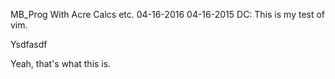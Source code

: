  MB_Prog
With Acre Calcs etc.  04-16-2016
04-16-2015 DC:  This is my test of vim.

Ysdfasdf

Yeah, that's what this is.
